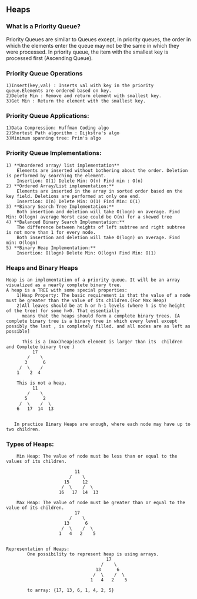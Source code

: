 ##  Heaps

### What is a Priority Queue?

   Priority Queues are similar to Queues except, in priority queues, the order in which the
   elements enter the queue may not be the same in which they were processed.
   In priority queue, the item with the smallest key is processed first (Ascending Queue).

### Priority Queue Operations

    1)Insert(key,val) : Inserts val with key in the priority queue.Elements are ordered based on key.
    2)Delete Min : Remove and return element with smallest key.
    3)Get Min : Return the element with the smallest key.

### Priority Queue Applications:

    1)Data Compression: Huffman Coding algo
    2)Shortest Path algorithm : Dijkstra's algo
    3)Minimum spanning tree: Prim's algo

### Priority Queue Implementations:

    1) **Unordered array/ list implementation**
        Elements are inserted without bothering about the order. Deletion is performed by searching the element.
        Insertion: O(1) Delete Min: O(n) Find min : O(n)
    2) **Ordered Array/List implementation:**
        Elements are inserted in the array in sorted order based on the key field. Deletions are performed at only one end.
        Insertion: O(n) Delete Min: O(1) Find Min: O(1)
    3) **Binary Search Tree Implementation:**
        Both insertion and deletion will take O(logn) on average. Find Min: O(logn) average Worst case could be O(n) for a skewed tree
    4) **Balanced Binary Search Implementation:**
        The difference between heights of left subtree and right subtree is not more than 1 for every node.
        Both insertion and deletion will take O(logn) on average. Find min: O(logn)
    5) **Binary Heap Implementation:**
        Insertion: O(logn) Delete Min: O(logn) Find Min: O(1)

### Heaps and Binary Heaps
    Heap is an implementation of a priority queue. It will be an array visualized as a nearly complete binary tree.
    A heap is a TREE with some special properties:
        1)Heap Property: The basic requirement is that the value of a node must be greater than the value of its children.(For Max Heap)
        2)All leaves should be at h or h-1 levels (where h is the height of the tree) for some h>0. That essentially
          means that the heaps should form a complete binary trees. [A complete binary tree is a binary tree in which every level except possibly the last , is completely filled. and all nodes are as left as possible]

          This is a (max)heap(each element is larger than its  children and Complete binary tree )
              17
            /    \
           3      6
         /  \    /
        1    2  4

        This is not a heap.
              11
            /    \
           5      2
         /  \    /  \
        6   17  14  13


       In practice Binary Heaps are enough, where each node may have up to two children.


### Types of Heaps:
```
    Min Heap: The value of node must be less than or equal to the values of its children.
    
                          11
                        /    \
                      15     12
                     /  \    /  \
                    16   17  14  13
    
    Max Heap: The value of node must be greater than or equal to the value of its children.
                          17
                        /    \
                      13      6
                     /  \    /  \
                    1   4   2    5


Representation of Heaps:
        One possibility to represent heap is using arrays.
                                      17
                                    /    \
                                  13      6
                                 /  \    /  \
                                1   4   2    5

        to array: {17, 13, 6, 1, 4, 2, 5}
```



